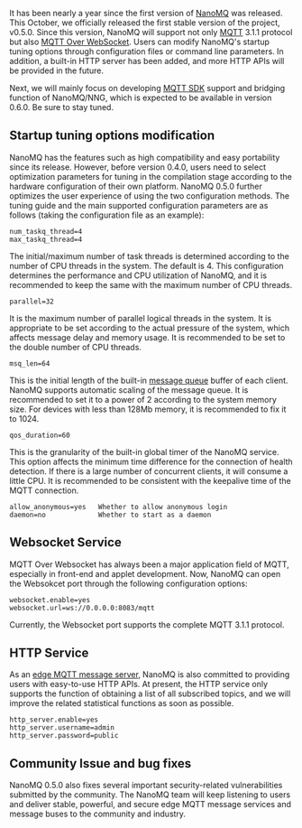 It has been nearly a year since the first version of [NanoMQ](https://www.emqx.com/en/products/nanomq) was released. This October, we officially released the first stable version of the project, v0.5.0. Since this version, NanoMQ will support not only [MQTT](https://www.emqx.com/en/mqtt) 3.1.1 protocol but also [MQTT Over WebSocket](https://www.emqx.com/en/blog/connect-to-mqtt-broker-with-websocket). Users can modify NanoMQ's startup tuning options through configuration files or command line parameters. In addition, a built-in HTTP server has been added, and more HTTP APIs will be provided in the future.

Next, we will mainly focus on developing [MQTT SDK](https://www.emqx.com/en/mqtt-client-sdk) support and bridging function of NanoMQ/NNG, which is expected to be available in version 0.6.0. Be sure to stay tuned.

## Startup tuning options modification

NanoMQ has the features such as high compatibility and easy portability since its release. However, before version 0.4.0, users need to select optimization parameters for tuning in the compilation stage according to the hardware configuration of their own platform. NanoMQ 0.5.0 further optimizes the user experience of using the two configuration methods. The tuning guide and the main supported configuration parameters are as follows (taking the configuration file as an example):

```
num_taskq_thread=4 
max_taskq_thread=4 
```

The initial/maximum number of task threads is determined according to the number of CPU threads in the system. The default is 4. This configuration determines the performance and CPU utilization of NanoMQ, and it is recommended to keep the same with the maximum number of CPU threads.

```
parallel=32
```

It is the maximum number of parallel logical threads in the system. It is appropriate to be set according to the actual pressure of the system, which affects message delay and memory usage. It is recommended to be set to the double number of CPU threads.

```
msq_len=64
```

This is the initial length of the built-in [message queue](https://www.emqx.com/en/blog/mqtt5-feature-inflight-window-message-queue) buffer of each client. NanoMQ supports automatic scaling of the message queue. It is recommended to set it to a power of 2 according to the system memory size. For devices with less than 128Mb memory, it is recommended to fix it to 1024.

```
qos_duration=60
```

This is the granularity of the built-in global timer of the NanoMQ service. This option affects the minimum time difference for the connection of health detection. If there is a large number of concurrent clients, it will consume a little CPU. It is recommended to be consistent with the keepalive time of the MQTT connection.

```
allow_anonymous=yes   Whether to allow anonymous login
daemon=no             Whether to start as a daemon
```

## Websocket Service

MQTT Over Websocket has always been a major application field of MQTT, especially in front-end and applet development. Now, NanoMQ can open the Websokcet port through the following configuration options:

```
websocket.enable=yes
websocket.url=ws://0.0.0.0:8083/mqtt 
```

Currently, the Websocket port supports the complete MQTT 3.1.1 protocol.

## HTTP Service

As an [edge MQTT message server](https://nanomq.io), NanoMQ is also committed to providing users with easy-to-use HTTP APIs. At present, the HTTP service only supports the function of obtaining a list of all subscribed topics, and we will improve the related statistical functions as soon as possible.

```
http_server.enable=yes
http_server.username=admin
http_server.password=public 
```

## Community Issue and bug fixes

NanoMQ 0.5.0 also fixes several important security-related vulnerabilities submitted by the community. The NanoMQ team will keep listening to users and deliver stable, powerful, and secure edge MQTT message services and message buses to the community and industry.
